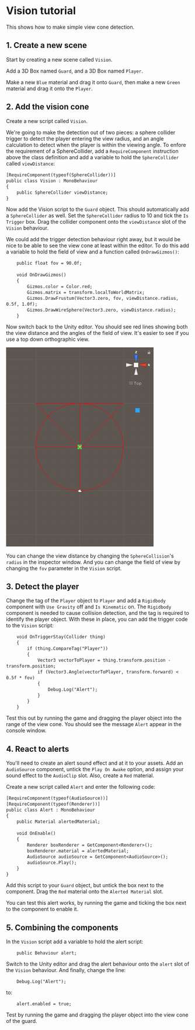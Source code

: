 # Vision tutorial

This shows how to make simple view cone detection.

## 1. Create a new scene

Start by creating a new scene called `Vision`.

Add a 3D Box named `Guard`, and a 3D Box named `Player`.

Make a new `Blue` material and drag it onto `Guard`, then make a new `Green` material and drag it onto the `Player`.

## 2. Add the vision cone

Create a new script called `Vision`.

We're going to make the detection out of two pieces: a sphere collider trigger to detect the player entering the view radius, and an angle calculation to detect when the player is within the viewing angle. To enfore the requirement of a SphereCollider, add a `RequireComponent` instruction above the class definition and add a variable to hold the `SphereCollider` called `viewDistance`:
```
[RequireComponent(typeof(SphereCollider))]
public class Vision : MonoBehaviour
{
    public SphereCollider viewDistance;
}
```

Now add the Vision script to the `Guard` object. This should automatically add a `SphereCollider` as well. Set the `SphereCollider` radius to 10 and tick the `Is Trigger` box. Drag the collider component onto the `viewDistance` slot of the `Vision` behaviour.

We could add the trigger detection behaviour right away, but it would be nice to be able to see the view cone at least within the editor. To do this add a variable to hold the field of view and a function called `OnDrawGizmos()`:
```
    public float fov = 90.0f;

    void OnDrawGizmos()
    {
        Gizmos.color = Color.red;
        Gizmos.matrix = transform.localToWorldMatrix;
        Gizmos.DrawFrustum(Vector3.zero, fov, viewDistance.radius, 0.5f, 1.0f);
        Gizmos.DrawWireSphere(Vector3.zero, viewDistance.radius);
    }
```

Now switch back to the Unity editor. You should see red lines showing both the view distance and the angles of the field of view. It's easier to see if you use a top down orthographic view.

![image](https://raw.githubusercontent.com/LSBUGPG/Vision/master/ViewCone.png "Top down scene view of the `Guard` object")

You can change the view distance by changing the `SphereCollision`'s `radius` in the inspector window. And you can change the field of view by changing the `fov` parameter in the `Vision` script.

## 3. Detect the player

Change the tag of the `Player` object to `Player` and add a `Rigidbody` component with `Use Gravity` off and `Is Kinematic` on. The `Rigidbody` component is needed to cause collision detection, and the tag is required to identify the player object. With these in place, you can add the trigger code to the `Vision` script:
```
    void OnTriggerStay(Collider thing)
    {
        if (thing.CompareTag("Player"))
        {
            Vector3 vectorToPlayer = thing.transform.position - transform.position;
            if (Vector3.Angle(vectorToPlayer, transform.forward) < 0.5f * fov)
            {
                Debug.Log("Alert");
            }
        }
    }
```

Test this out by running the game and dragging the player object into the range of the view cone. You should see the message `Alert` appear in the console window.

## 4. React to alerts

You'll need to create an alert sound effect and at it to your assets. Add an `AudioSource` component, untick the `Play On Awake` option, and assign your sound effect to the `AudioClip` slot. Also, create a `Red` material.

Create a new script called `Alert` and enter the following code:
```
[RequireComponent(typeof(AudioSource))]
[RequireComponent(typeof(Renderer))]
public class Alert : MonoBehaviour
{
    public Material alertedMaterial;

    void OnEnable()
    {
        Renderer boxRenderer = GetComponent<Renderer>();
        boxRenderer.material = alertedMaterial;
        AudioSource audioSource = GetComponent<AudioSource>();
        audioSource.Play();
    }
}
```

Add this script to your `Guard` object, but untick the box next to the component. Drag the `Red` material onto the `Alerted Material` slot.

You can test this alert works, by running the game and ticking the box next to the component to enable it.

## 5. Combining the components

In the `Vision` script add a variable to hold the alert script:
```
    public Behaviour alert;
```

Switch to the Unity editor and drag the alert behaviour onto the `alert` slot of the `Vision` behaviour. And finally, change the line:
```
    Debug.Log("Alert");
```
to:
```
    alert.enabled = true;
```

Test by running the game and dragging the player object into the view cone of the guard.
